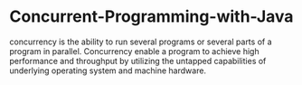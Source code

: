 # Concurrent-Programming-with-Java
concurrency is the ability to run several programs or several parts of a program in parallel. Concurrency enable a program to achieve high performance and throughput by utilizing the untapped capabilities of underlying operating system and machine hardware.

